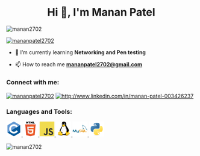<h1 align="center">Hi 👋, I'm Manan Patel</h1>
<p align="left"> <img src="https://komarev.com/ghpvc/?username=manan2702&label=Profile%20views&color=0e75b6&style=flat" alt="manan2702" /> </p>

<p align="left"> <a href="https://twitter.com/mananpatel2702" target="blank"><img src="https://img.shields.io/twitter/follow/mananpatel2702?logo=twitter&style=for-the-badge" alt="mananpatel2702" /></a> </p>

- 🌱 I’m currently learning **Networking and Pen testing**

- 📫 How to reach me **mananpatel2702@gmail.com**

<h3 align="left">Connect with me:</h3>
<p align="left">
<a href="https://twitter.com/mananpatel2702" target="blank"><img align="center" src="https://raw.githubusercontent.com/rahuldkjain/github-profile-readme-generator/master/src/images/icons/Social/twitter.svg" alt="mananpatel2702" height="30" width="40" /></a>
<a href="https://linkedin.com/in/http://www.linkedin.com/in/manan-patel-003426237" target="blank"><img align="center" src="https://raw.githubusercontent.com/rahuldkjain/github-profile-readme-generator/master/src/images/icons/Social/linked-in-alt.svg" alt="http://www.linkedin.com/in/manan-patel-003426237" height="30" width="40" /></a>
</p>

<h3 align="left">Languages and Tools:</h3>
<p align="left"> <a href="https://www.cprogramming.com/" target="_blank" rel="noreferrer"> <img src="https://raw.githubusercontent.com/devicons/devicon/master/icons/c/c-original.svg" alt="c" width="40" height="40"/> </a> <a href="https://www.w3.org/html/" target="_blank" rel="noreferrer"> <img src="https://raw.githubusercontent.com/devicons/devicon/master/icons/html5/html5-original-wordmark.svg" alt="html5" width="40" height="40"/> </a> <a href="https://developer.mozilla.org/en-US/docs/Web/JavaScript" target="_blank" rel="noreferrer"> <img src="https://raw.githubusercontent.com/devicons/devicon/master/icons/javascript/javascript-original.svg" alt="javascript" width="40" height="40"/> </a> <a href="https://www.linux.org/" target="_blank" rel="noreferrer"> <img src="https://raw.githubusercontent.com/devicons/devicon/master/icons/linux/linux-original.svg" alt="linux" width="40" height="40"/> </a> <a href="https://www.mysql.com/" target="_blank" rel="noreferrer"> <img src="https://raw.githubusercontent.com/devicons/devicon/master/icons/mysql/mysql-original-wordmark.svg" alt="mysql" width="40" height="40"/> </a> <a href="https://www.python.org" target="_blank" rel="noreferrer"> <img src="https://raw.githubusercontent.com/devicons/devicon/master/icons/python/python-original.svg" alt="python" width="40" height="40"/> </a> </p>

<p><img align="center" src="https://github-readme-stats.vercel.app/api/top-langs?username=manan2702&show_icons=true&locale=en&layout=compact" alt="manan2702" /></p>
